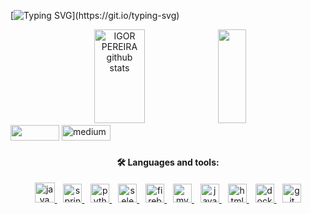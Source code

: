 [![Typing SVG](https://readme-typing-svg.herokuapp.com/?color=19E949&size=35&center=true&vCenter=true&width=1000&lines=HELLO,+MY+NAME+IS+IGOR+PEREIRA;I'm+Softwere+Developer;)](https://git.io/typing-svg)

<div align="center">  
 <img width="40%" height="150px" src="https://github-readme-stats.vercel.app/api?username=Igorpereirag&show_icons=true&count_private=true&hide_border=true&title_color=19E949&icon_color=19E949&text_color=19E949&bg_color=0d1117" alt="IGOR PEREIRA github stats" /> 
  <img width="30%" height="150px" src="https://github-readme-stats.vercel.app/api/top-langs/?username=Igorpereirag&layout=compact&hide_border=true&title_color=19E949&text_color=19E949&bg_color=0d1117" />
</div>

 


<div>
 <a href="https://www.linkedin.com/in/igorpereirag/"><img src="https://img.shields.io/badge/LinkedIn-0077B5?style=for-the-badge&logo=linkedin&logoColor=white" width="78"  height="25" /></a>  

<a href="https://medium.com/@igorpereirag" target="_blank">
  <img src="https://img.shields.io/badge/medium-%23292929.svg?&style=for-the-badge&logo=medium&logoColor=white" alt="medium" width="78" height="25" style="margin-bottom: 5px;" />
</a>
</div>



<div align="center ">
<h4>🛠 Languages and tools:</h4>

  <a href="https://www.java.com/" target="_blank" rel="noreferrer">
    <img src="https://cdn.jsdelivr.net/gh/devicons/devicon/icons/java/java-original-wordmark.svg" height="32" alt="java logo" />
  </a>
  <img width="6" />
  <a href="https://spring.io/" target="_blank" rel="noreferrer">
    <img src="https://skillicons.dev/icons?i=spring" height="30" alt="spring logo" />
  </a>
  <img width="6" />
  <a href="https://www.python.org/" target="_blank" rel="noreferrer">
    <img src="https://cdn.jsdelivr.net/gh/devicons/devicon/icons/python/python-original.svg" height="30" alt="python logo" />
  </a>
  <img width="6" />
  <a href="https://www.selenium.dev/" target="_blank" rel="noreferrer">
    <img src="https://skillicons.dev/icons?i=selenium" height="30" alt="selenium logo" />
  </a>
  <img width="6" />
  <a href="https://firebase.google.com/" target="_blank" rel="noreferrer">
    <img src="https://cdn.jsdelivr.net/gh/devicons/devicon/icons/firebase/firebase-plain.svg" height="30" alt="firebase logo" />
  </a>
  <img width="6" />
  <a href="https://www.mysql.com/" target="_blank" rel="noreferrer">
    <img src="https://cdn.simpleicons.org/mysql/4479A1" height="30" alt="mysql logo" />
  </a>
  <img width="6" />
  <a href="https://developer.mozilla.org/en-US/docs/Web/JavaScript" target="_blank"rel="noreferrer">
    <img src="https://skillicons.dev/icons?i=js" height="30" alt="javascript logo" />
  </a>
  <img width="6" />
  <a href="https://developer.mozilla.org/en-US/docs/Web/HTML" target="_blank" rel="noreferrer">
    <img src="https://cdn.jsdelivr.net/gh/devicons/devicon/icons/html5/html5-plain-wordmark.svg" height="30" alt="html5 logo" />
  </a>
  <img width="6" />
  <a href="https://www.docker.com/" target="_blank" rel="noreferrer">
    <img src="https://cdn.jsdelivr.net/gh/devicons/devicon/icons/docker/docker-plain-wordmark.svg" height="30" alt="docker logo" />
  </a>
  <img width="6" />
  <a href="https://git-scm.com/" target="_blank" rel="noreferrer">
    <img src="https://cdn.jsdelivr.net/gh/devicons/devicon/icons/git/git-plain.svg" height="30" alt="git logo" />
  </a>
  
</div>